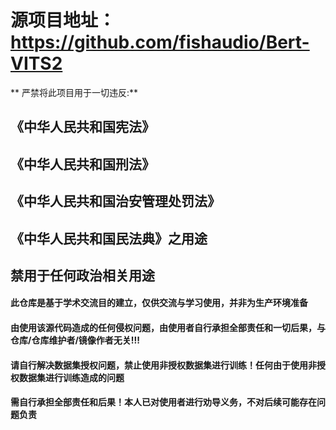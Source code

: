 # 源项目地址：https://github.com/fishaudio/Bert-VITS2

** 严禁将此项目用于一切违反:**
## 《中华人民共和国宪法》
## 《中华人民共和国刑法》
## 《中华人民共和国治安管理处罚法》
## 《中华人民共和国民法典》之用途
## 禁用于任何政治相关用途
   
#### 此仓库是基于学术交流目的建立，仅供交流与学习使用，并非为生产环境准备
   
#### 由使用该源代码造成的任何侵权问题，由使用者自行承担全部责任和一切后果，与仓库/仓库维护者/镜像作者无关!!!
    
#### 请自行解决数据集授权问题，禁止使用非授权数据集进行训练！任何由于使用非授权数据集进行训练造成的问题
#### 需自行承担全部责任和后果！本人已对使用者进行劝导义务，不对后续可能存在问题负责

